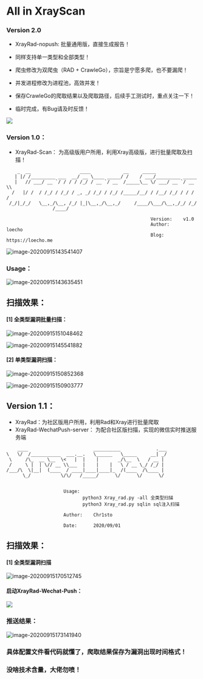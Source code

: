 # All in XrayScan 

### Version 2.0

- XrayRad-nopush: 批量通用版，直接生成报告！

- 同样支持单一类型和全部类型！

- 爬虫修改为双爬虫（RAD + CrawleGo），宗旨是宁愿多爬，也不要漏爬！

- 并发进程修改为进程池，高效并发！

- 保存CrawleGo的爬取结果以及爬取路径，后续手工测试时，重点关注一下！

- 临时完成，有Bug请及时反馈！


![](https://loecho.oss-cn-beijing.aliyuncs.com/Blog-Img20210925033811.png)




 ###  Version 1.0：



- XrayRad-Scan： 为高级版用户所用，利用Xray高级版，进行批量爬取及扫描！



```python2
    _  __                  ____            __     _____
   | |/ /_________ ___  __/ __ \____ _____/ /    / ___/_________ _____
   |   // ___/ __ `/ / / / /_/ / __ `/ __  /_____\__ \/ ___/ __ `/ __ \\
  /   |/ /  / /_/ / /_/ / _, _/ /_/ / /_/ /_____/__/ / /__/ /_/ / / / /
 /_/|_/_/   \__,_/\__, /_/ |_|\__,_/\__,_/     /____/\___/\__,_/_/ /_/
                 /____/

                                                     Version:    v1.0
                                                     Author:     loecho
                                                     Blog:       https://loecho.me
```

![image-20200915143541407](https://loecho.oss-cn-beijing.aliyuncs.com/Blog-Img/20200915143542.png)



### Usage：

![image-20200915143635451](https://loecho.oss-cn-beijing.aliyuncs.com/Blog-Img/20200915143635.png)

##  扫描效果：

####   [1] 全类型漏洞批量扫描：

![image-20200915151048462](https://loecho.oss-cn-beijing.aliyuncs.com/Blog-Img/20200915151058.png)



![image-20200915145541882](https://loecho.oss-cn-beijing.aliyuncs.com/Blog-Img/20200915145606.png)



#### [2] 单类型漏洞扫描：

![image-20200915150852368](https://loecho.oss-cn-beijing.aliyuncs.com/Blog-Img/20200915150852.png)

![image-20200915150903777](https://loecho.oss-cn-beijing.aliyuncs.com/Blog-Img/20200915150903.png)





## Version 1.1：



- XrayRad：为社区版用户所用，利用Rad和Xray进行批量爬取
- XrayRad-WechatPush-server： 为配合社区版扫描，实现的微信实时推送服务端



```
    ____                        __________             .___
\   \/  /___________  ___.__.   \______   \_____     __| _/
 \     /\_  __ \__  \<   |  |    |       _/\__  \   / __ |
 /     \ |  | \// __ \\___  |    |    |   \ / __ \_/ /_/ |
/___/\  \|__|  (____  / ____|____|____|_  /(____  /\____ |
      \_/           \/\/   /_____/      \/      \/      \/


                     Usage:
                            python3 Xray_rad.py -all 全类型扫描
                            python3 Xray_rad.py sqlin sql注入扫描
                            
                     Author:	Chr1sto 
                            
                     Date:	    2020/09/01

```

## 扫描效果：

#### [1] 全类型漏洞扫描

![image-20200915170512745](https://loecho.oss-cn-beijing.aliyuncs.com/Blog-Img/20200915170513.png)

#### 启动XrayRad-Wechat-Push：

![](https://loecho.oss-cn-beijing.aliyuncs.com/Blog-Img/20200916174320.png)

### 推送结果：

![image-20200915173141940](https://loecho.oss-cn-beijing.aliyuncs.com/Blog-Img/20200915173141.png)





### 具体配置文件看代码就懂了，爬取结果保存为漏洞出现时间格式！

### 没啥技术含量，大佬勿喷！



